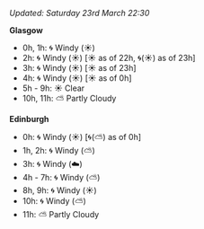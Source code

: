 *Updated: Saturday 23rd March 22:30*

**Glasgow**

* 0h, 1h: :cyclone: Windy (:sunny:)
* 2h: :cyclone: Windy (:sunny:) [:sunny: as of 22h, :cyclone:(:sunny:) as of 23h]
* 3h: :cyclone: Windy (:sunny:) [:sunny: as of 23h]
* 4h: :cyclone: Windy (:sunny:) [:sunny: as of 0h]
* 5h - 9h: :sunny: Clear
* 10h, 11h: :partly_sunny: Partly Cloudy

**Edinburgh**

* 0h: :cyclone: Windy (:sunny:) [:cyclone:(:partly_sunny:) as of 0h]
* 1h, 2h: :cyclone: Windy (:partly_sunny:)
* 3h: :cyclone: Windy (:cloud:)
* 4h - 7h: :cyclone: Windy (:partly_sunny:)
* 8h, 9h: :cyclone: Windy (:sunny:)
* 10h: :cyclone: Windy (:partly_sunny:)
* 11h: :partly_sunny: Partly Cloudy
